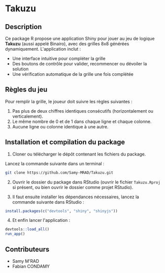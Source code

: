 # Takuzu

## Description

Ce package R propose une application Shiny pour jouer au jeu de logique **Takuzu** (aussi appelé Binairo), avec des grilles 8x8 générées dynamiquement. L'application inclut :
- Une interface intuitive pour compléter la grille
- Des boutons de contrôle pour valider, recommencer ou dévoiler la solution
- Une vérification automatique de la grille une fois complétée


## Règles du jeu

Pour remplir la grille, le joueur doit suivre les règles suivantes :

1. Pas plus de deux chiffres identiques consécutifs (horizontalement ou verticalement).
2. Le même nombre de 0 et de 1 dans chaque ligne et chaque colonne.
3. Aucune ligne ou colonne identique à une autre.


## Installation et compilation du package

1. Cloner ou télécharger le dépôt contenant les fichiers du package.

Lancez la commande suivante dans un terminal :

```bash
git clone https://github.com/Samy-MRAD/Takuzu.git
```

2. Ouvrir le dossier du package dans RStudio (ouvrir le fichier `Takuzu.Rproj` si présent, ou bien ouvrir le dossier comme projet RStudio).

3. Il faut ensuite installer les dépendances nécessaires, lancez la commande suivante dans RStudio :

```r
install.packages(c("devtools", "shiny", "shinyjs"))
```

4. Et enfin lancer l'application :

```r
devtools::load_all()
run_app()
```


## Contributeurs 
- Samy M'RAD
- Fabian CONDAMY


